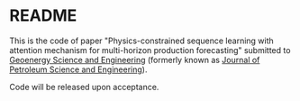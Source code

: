 # README
This is the code of paper "Physics-constrained sequence learning with attention mechanism for multi-horizon production forecasting" submitted to [Geoenergy Science and Engineering](https://www.sciencedirect.com/journal/geoenergy-science-and-engineering) (formerly known as [Journal of Petroleum Science and Engineering](https://www.sciencedirect.com/journal/journal-of-petroleum-science-and-engineering)). 

Code will be released upon acceptance.
